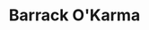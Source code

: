 ---
title:          Barrack O'Karma
genre:          modern
chinesetitle:   金宵大廈
previoustitle:  Golden Building
episodes:       10
producer:       Yip Chun-Fai
broadcaststart: 2019-12-12
broadcastend:   
website:        
starring:       <mark>Selena Lee</mark>, Joel Chan
synopsis:       By chance, SIU KWAN-WAI <small>(Joel Chan)</small> became the security guard for Golden Building. In this building with an old physical appearance, people of all kinds, and widely-known ghost rumours, Joel encounters a cool and beautiful air stewardess, YEUNG CIN-WAH <small>(Selena Li)</small>. He is shocked to see CIN-WAH, who looks exactly like the qipao-wearing girl in his dreams! He naturally wants to get closer to Selena and learn about about his connection to her. Their relationship gradually grows.<br><br>At the same time, there are many stories happening within the building, like the weird young woman who pushes around a sealed stroller, the single mother whose son goes mysterious missing, the pretty female accountant whose sexual fortunes take a turn, the male homebody who is addicted to peeping on teenage girls, and the odd bookstore owner. Each seems unable to escape their own fate. Meanwhile, strange things keep occurring. As KWAN-WAI investigates, he finds out that he and CIN-WAH did not come to this building coincidentally. They are inextricably linked to the building itself. KWAN-WAI and CIN-WAH's complicated relationship today can be traced back to a love affair that happened in the building in the 1960s. Destiny guided KWAN-WAI to the Golden Building…

fullname:       Yeung Cin-Wah (Alex)
identity:       Flight attendant
---